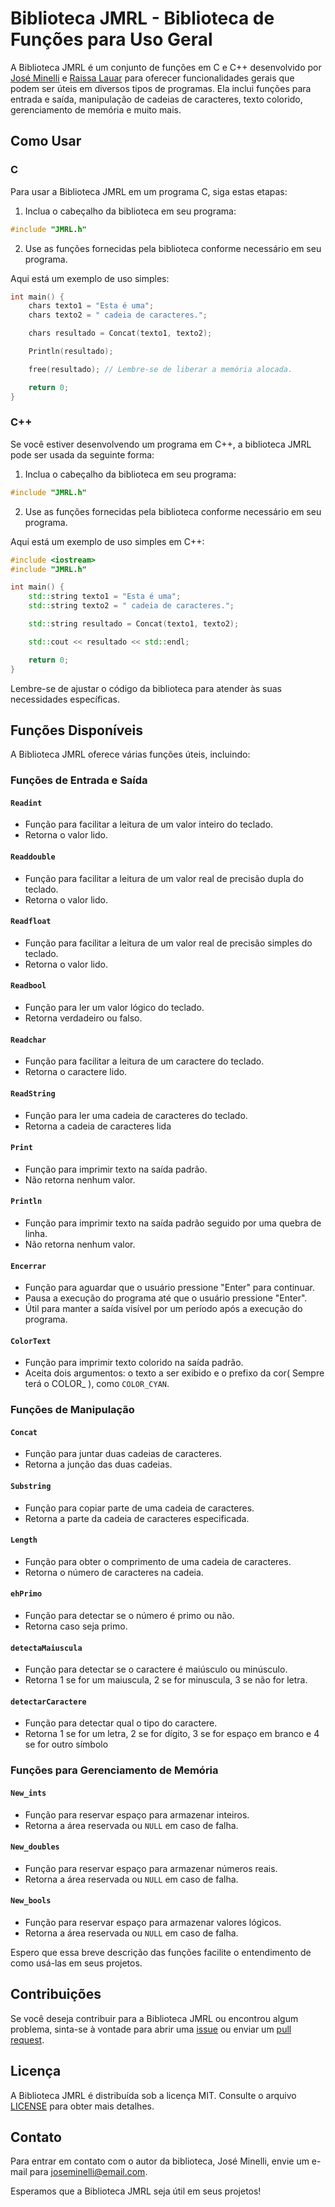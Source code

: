# Biblioteca JMRL - Biblioteca de Funções para Uso Geral

A Biblioteca JMRL é um conjunto de funções em C e C++ desenvolvido por [José Minelli](https://github.com/joseminelli) e [Raissa Lauar](https://github.com/RaissaLauarNavarro) para oferecer funcionalidades gerais que podem ser úteis em diversos tipos de programas. Ela inclui funções para entrada e saída, manipulação de cadeias de caracteres, texto colorido, gerenciamento de memória e muito mais.

## Como Usar

### C

Para usar a Biblioteca JMRL em um programa C, siga estas etapas:

1. Inclua o cabeçalho da biblioteca em seu programa:

```c
#include "JMRL.h"
```

2. Use as funções fornecidas pela biblioteca conforme necessário em seu programa.

Aqui está um exemplo de uso simples:

```c
int main() {
    chars texto1 = "Esta é uma";
    chars texto2 = " cadeia de caracteres.";

    chars resultado = Concat(texto1, texto2);

    Println(resultado);

    free(resultado); // Lembre-se de liberar a memória alocada.

    return 0;
}
```

### C++

Se você estiver desenvolvendo um programa em C++, a biblioteca JMRL pode ser usada da seguinte forma:

1. Inclua o cabeçalho da biblioteca em seu programa:

```cpp
#include "JMRL.h"
```

2. Use as funções fornecidas pela biblioteca conforme necessário em seu programa.

Aqui está um exemplo de uso simples em C++:

```cpp
#include <iostream>
#include "JMRL.h"

int main() {
    std::string texto1 = "Esta é uma";
    std::string texto2 = " cadeia de caracteres.";

    std::string resultado = Concat(texto1, texto2);

    std::cout << resultado << std::endl;

    return 0;
}
```

Lembre-se de ajustar o código da biblioteca para atender às suas necessidades específicas.

## Funções Disponíveis

A Biblioteca JMRL oferece várias funções úteis, incluindo:


### Funções de Entrada e Saída

#### `Readint`
- Função  para facilitar a leitura de um valor inteiro do teclado.
- Retorna o valor lido.

#### `Readdouble`
- Função para facilitar a leitura de um valor real de precisão dupla do teclado.
- Retorna o valor lido.

#### `Readfloat`
- Função para facilitar a leitura de um valor real de precisão simples do teclado.
- Retorna o valor lido.

#### `Readbool`
- Função para ler um valor lógico do teclado.
- Retorna verdadeiro ou falso.

#### `Readchar`
- Função  para facilitar a leitura de um caractere do teclado.
- Retorna o caractere lido.

#### `ReadString`
- Função para ler uma cadeia de caracteres do teclado.
- Retorna a cadeia de caracteres lida

#### `Print`
- Função para imprimir texto na saída padrão.
- Não retorna nenhum valor.

#### `Println`
- Função para imprimir texto na saída padrão seguido por uma quebra de linha.
- Não retorna nenhum valor.

#### `Encerrar`
- Função para aguardar que o usuário pressione "Enter" para continuar.
- Pausa a execução do programa até que o usuário pressione "Enter".
- Útil para manter a saída visível por um período após a execução do programa.

#### `ColorText`
- Função para imprimir texto colorido na saída padrão.
- Aceita dois argumentos: o texto a ser exibido e o prefixo da cor( Sempre terá o COLOR_ ), como ```COLOR_CYAN```.

### Funções de Manipulação

#### `Concat`
- Função para juntar duas cadeias de caracteres.
- Retorna a junção das duas cadeias.

#### `Substring`
- Função para copiar parte de uma cadeia de caracteres.
- Retorna a parte da cadeia de caracteres especificada.

#### `Length`
- Função para obter o comprimento de uma cadeia de caracteres.
- Retorna o número de caracteres na cadeia.

#### `ehPrimo`
- Função para detectar se o número é primo ou não.
- Retorna caso seja primo.

#### `detectaMaiuscula`
- Função para detectar se o caractere é maiúsculo ou minúsculo.
- Retorna 1 se for um maiuscula, 2 se for minuscula, 3 se não for letra.

#### `detectarCaractere`
- Função para detectar qual o tipo do caractere.
- Retorna 1 se for um letra, 2 se for dígito, 3 se for espaço em branco e 4 se for outro símbolo

### Funções para Gerenciamento de Memória

#### `New_ints`
- Função para reservar espaço para armazenar inteiros.
- Retorna a área reservada ou `NULL` em caso de falha.

#### `New_doubles`
- Função para reservar espaço para armazenar números reais.
- Retorna a área reservada ou `NULL` em caso de falha.

#### `New_bools`
- Função para reservar espaço para armazenar valores lógicos.
- Retorna a área reservada ou `NULL` em caso de falha.

Espero que essa breve descrição das funções facilite o entendimento de como usá-las em seus projetos.

## Contribuições

Se você deseja contribuir para a Biblioteca JMRL ou encontrou algum problema, sinta-se à vontade para abrir uma [issue](https://github.com/seu-usuario/seu-repositorio/issues) ou enviar um [pull request](https://github.com/seu-usuario/seu-repositorio/pulls).

## Licença

A Biblioteca JMRL é distribuída sob a licença MIT. Consulte o arquivo [LICENSE](https://github.com/seu-usuario/seu-repositorio/blob/master/LICENSE) para obter mais detalhes.

## Contato

Para entrar em contato com o autor da biblioteca, José Minelli, envie um e-mail para joseminelli@email.com.

Esperamos que a Biblioteca JMRL seja útil em seus projetos!
